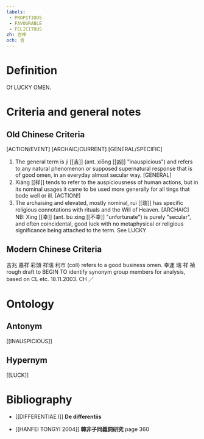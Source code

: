 ```yaml
---
labels: 
 - PROPITIOUS
 - FAVOURABLE
 - FELICITOUS
zh: 吉祥
och: 吉
---
```


# Definition
Of LUCKY OMEN.
# Criteria and general notes
## Old Chinese Criteria
[ACTION/EVENT]
[ARCHAIC/CURRENT]
[GENERAL/SPECIFIC]
1. The general term is jí [[吉]] (ant. xiōng [[凶]] "inauspicious") and refers to any natural phenomenon or supposed supernatural response that is of good omen, in an everyday almost secular way.
[GENERAL]
2. Xiáng [[祥]] tends to refer to the auspiciousness of human actions, but in its nominal usages it came to be used more generally for all tings that bode well or ill.
[ACTION!]
3. The archaising and elevated, mostly nominal, ruì [[瑞]] has specific religious connotations with rituals and the Will of Heaven.
[ARCHAIC]
NB: Xìng [[幸]] (ant. bù xìng [[不幸]] "unfortunate") is purely "secular", and often coincidental, good luck with no metaphysical or religious significance being attached to the term. See LUCKY
## Modern Chinese Criteria
吉兆
嘉祥
彩頭
祥瑞
利市 (coll) refers to a good business omen.
幸運
瑞
祥
禎
rough draft to BEGIN TO identify synonym group members for analysis, based on CL etc. 18.11.2003. CH ／
# Ontology

## Antonym
[[INAUSPICIOUS]]
## Hypernym
[[LUCK]]
# Bibliography
- [[DIFFERENTIAE I]]
**De differentiis** 

- [[HANFEI TONGYI 2004]]
**韓非子同義詞研究** page 360
